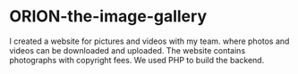 # ORION-the-image-gallery
I created a website for pictures and videos with my team. where photos and videos can be downloaded and uploaded. The website contains photographs with copyright fees. We used PHP to build the backend.
